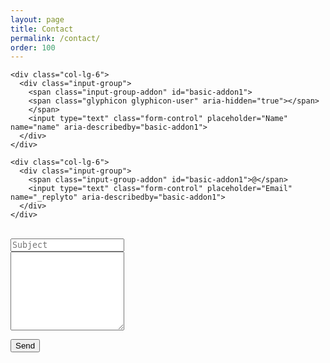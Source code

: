 ```yaml
---
layout: page
title: Contact
permalink: /contact/
order: 100
---
```



<form accept-charset="UTF-8" action="http://formspree.io/jparra@physics.ucla.edu" method="POST">
  <div class="row">

    <div class="col-lg-6">
      <div class="input-group">
        <span class="input-group-addon" id="basic-addon1">
        <span class="glyphicon glyphicon-user" aria-hidden="true"></span>
        </span>
        <input type="text" class="form-control" placeholder="Name" name="name" aria-describedby="basic-addon1">
      </div>
    </div>

    <div class="col-lg-6">
      <div class="input-group">
        <span class="input-group-addon" id="basic-addon1">@</span>
        <input type="text" class="form-control" placeholder="Email" name="_replyto" aria-describedby="basic-addon1">
      </div>
    </div>

  </div>
  <br>

  <div class="form-group">
    <textarea class="form-control" id="exampleTextarea" name="subject" rows="1" placeholder="Subject" style="resize:none"></textarea>
  </div>

  <div class="form-group">
   <textarea class="form-control" id="exampleTextarea" name="body" rows="8"></textarea>
 </div>

  <button type="submit" class="btn btn-primary pull-right" value="Send">Send</button>
</form>
